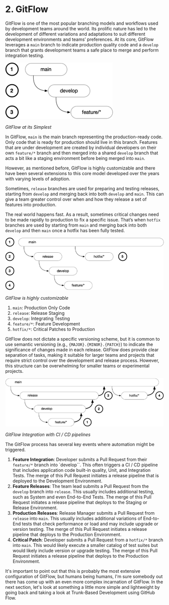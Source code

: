 # 2. GitFlow

GitFlow is one of the most popular branching models and workflows used by development teams around the world. Its prolific nature has led to the development of different variations and adaptations to suit different development environments and teams’ preferences. At its core, GitFlow leverages a `main` branch to indicate production quality code and a `develop` branch that grants development teams a safe place to merge and perform integration testing.

![GitFlow at its Simplest][image-1]

_GitFlow at its Simplest_

In GitFlow, `main` is the main branch representing the production-ready code. Only code that is ready for production should live in this branch. Features that are under development are created by individual developers on their own `feature/*` branch and then merged into a shared `develop` branch that acts a bit like a staging environment before being merged into `main`.

However, as mentioned before, GitFlow is highly customizable and there have been several extensions to this core model developed over the years with varying levels of adoption.

Sometimes, `release` branches are used for preparing and testing releases, starting from `develop` and merging back into both `develop` and `main`. This can give a team greater control over when and how they release a set of features into production.

The real world happens fast. As a result, sometimes critical changes need to be made rapidly to production to fix a specific issue. That’s when `hotfix` branches are used by starting from `main` and merging back into both `develop` and then `main` once a hotfix has been fully tested.

![GitFlow Extended][image-2]

_GitFlow is highly customizable_

1. `main`: Production Only Code
2. `release`: Release Staging
3. `develop`: Integrating Testing
4. `feature/*`: Feature Development
5. `hotfix/*`: Critical Patches to Production

GitFlow does not dictate a specific versioning scheme, but it is common to use semantic versioning (e.g., `{MAJOR}.{MINOR}.{PATCH}`) to indicate the significance of changes made in each release. GitFlow does provide clear separation of tasks, making it suitable for larger teams and projects that require strict control over the development and release process. However, this structure can be overwhelming for smaller teams or experimental projects.

![GitFlow CI / CD Integration][image-3]

_GitFlow Integration with CI / CD pipelines_

The GitFlow process has several key events where automation might be triggered. 

1. **Feature Integration**: Developer submits a Pull Request from their `feature/*` branch into \`develop\`\`. This often triggers a CI / CD pipeline that includes application code built-in quality, Unit, and Integration Tests. The merge of this Pull Request initiates a release pipeline that is deployed to the Development Environment.
2. **Feature Releases**: The team lead submits a Pull Request from the `develop` branch into `release`. This usually includes additional testing, such as System and even End-to-End Tests. The merge of this Pull Request initiates a release pipeline that deploys to the Staging or Release Environment.
3. **Production Releases**: Release Manager submits a Pull Request from `release` into `main`. This usually includes additional variations of End-to-End tests that check performance or load and may include upgrade or version testing. The merge of this Pull Request initiates a release pipeline that deploys to the Production Environment.
4. **Critical Patch**: Developer submits a Pull Request from a `hotfix/*` branch into `main`. This would likely execute a smaller catalog of test suites but would likely include version or upgrade testing. The merge of this Pull Request initiates a release pipeline that deploys to the Production Environment.

It's important to point out that this is probably the most extensive configuration of GitFlow, but humans being humans, I'm sure somebody out there has come up with an even more complex incarnation of GitFlow. In the next section, let's look at something a little more simple and lightweight by going back and taking a look at Trunk-Based Development using GitHub Flow.

[image-1]:	../images/GitFlow-Overview.png
[image-2]:	../images/GitFlow-Extended.png
[image-3]:	../images/GitFlow-CICD-Integration.png